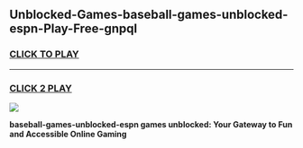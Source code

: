 
## Unblocked-Games-baseball-games-unblocked-espn-Play-Free-gnpql
<h3>
<a href="https://premium76.site?title=baseball-games-unblocked-espn&ref=23A">CLICK TO PLAY</a></h3>
<hr>

<h3>
<a href="https://premium76.site?title=baseball-games-unblocked-espn&ref=23A">CLICK 2 PLAY</a>
  
</h3>

<a href="https://premium76.site?title=baseball-games-unblocked-espn&ref=23A"><img src="https://clearcache.store/games.png"></a>


**baseball-games-unblocked-espn games unblocked: Your Gateway to Fun and Accessible Online Gaming**
